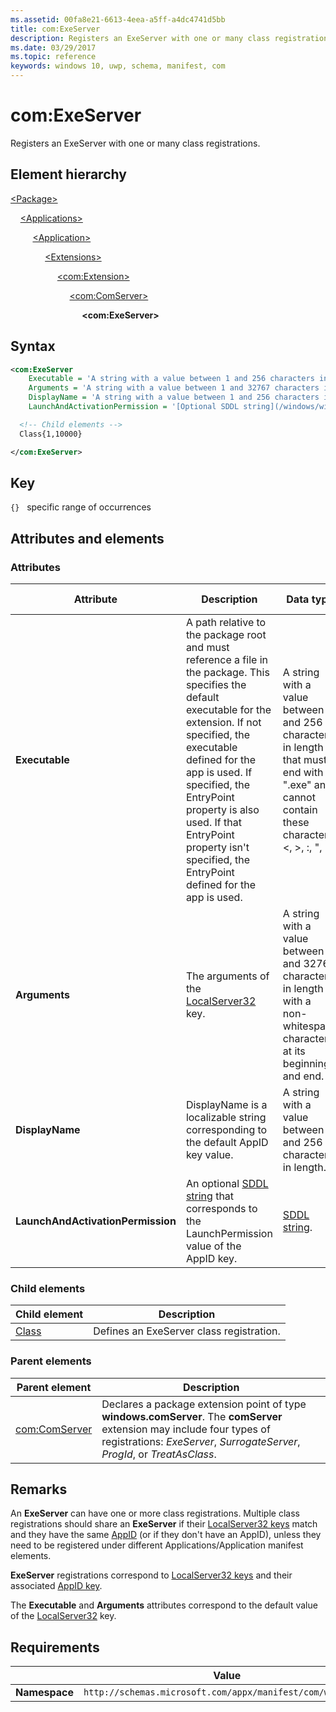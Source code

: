 ```yaml
---
ms.assetid: 00fa8e21-6613-4eea-a5ff-a4dc4741d5bb
title: com:ExeServer
description: Registers an ExeServer with one or many class registrations (com:ExeServer).
ms.date: 03/29/2017
ms.topic: reference
keywords: windows 10, uwp, schema, manifest, com
---
```


# com:ExeServer

Registers an ExeServer with one or many class registrations.

## Element hierarchy

[\<Package\>](element-package.md)

&nbsp;&nbsp;&nbsp;&nbsp;[\<Applications\>](element-applications.md)

&nbsp;&nbsp;&nbsp;&nbsp; &nbsp;&nbsp;&nbsp;&nbsp;[\<Application\>](element-application.md)

&nbsp;&nbsp;&nbsp;&nbsp; &nbsp;&nbsp;&nbsp;&nbsp; &nbsp;&nbsp;&nbsp;&nbsp;[\<Extensions\>](element-1-extensions.md)

&nbsp;&nbsp;&nbsp;&nbsp; &nbsp;&nbsp;&nbsp;&nbsp; &nbsp;&nbsp;&nbsp;&nbsp; &nbsp;&nbsp;&nbsp;&nbsp;[\<com:Extension\>](element-com-extension.md)

&nbsp;&nbsp;&nbsp;&nbsp; &nbsp;&nbsp;&nbsp;&nbsp; &nbsp;&nbsp;&nbsp;&nbsp; &nbsp;&nbsp;&nbsp;&nbsp; &nbsp;&nbsp;&nbsp;&nbsp;[\<com:ComServer\>](element-com-comserver.md)

&nbsp;&nbsp;&nbsp;&nbsp; &nbsp;&nbsp;&nbsp;&nbsp; &nbsp;&nbsp;&nbsp;&nbsp; &nbsp;&nbsp;&nbsp;&nbsp; &nbsp;&nbsp;&nbsp;&nbsp; &nbsp;&nbsp;&nbsp;&nbsp;**\<com:ExeServer\>**

## Syntax

```xml
<com:ExeServer
    Executable = 'A string with a value between 1 and 256 characters in length that must end with ".exe" and cannot contain these characters: <, >, :, ", |, ?, or *.'
    Arguments = 'A string with a value between 1 and 32767 characters in length with a non-whitespace character at its beginning and end.'
    DisplayName = 'A string with a value between 1 and 256 characters in length. This string is localizable.'
    LaunchAndActivationPermission = '[Optional SDDL string](/windows/win32/secauthz/security-descriptor-string-format).' >

  <!-- Child elements -->
  Class{1,10000}

</com:ExeServer>
```

## Key

`{}`   specific range of occurrences

## Attributes and elements

### Attributes

| Attribute | Description | Data type | Required | Default value |
|-|-|-|-|-|
| **Executable** | A path relative to the package root and must reference a file in the package. This specifies the default executable for the extension. If not specified, the executable defined for the app is used.  If specified, the EntryPoint property is also used. If that EntryPoint property isn't specified, the EntryPoint defined for the app is used. | A string with a value between 1 and 256 characters in length that must end with ".exe" and cannot contain these characters: <, >, :, ", |, ?, or *. | Yes |  |
| **Arguments** | The arguments of the [LocalServer32](/windows/win32/com/localserver32) key. | A string with a value between 1 and 32767 characters in length with a non-whitespace character at its beginning and end. | No |  |
| **DisplayName** | DisplayName is a localizable string corresponding to the default AppID key value. | A string with a value between 1 and 256 characters in length. | No |  |
| **LaunchAndActivationPermission** | An optional [SDDL string](/windows/win32/secauthz/security-descriptor-string-format) that corresponds to the LaunchPermission value of the AppID key. | [SDDL string](/windows/win32/secauthz/security-descriptor-string-format). | No |  |

### Child elements

| Child element | Description |
|-|-|
| [Class](element-com-exeserver-class.md) | Defines an ExeServer class registration. |

### Parent elements

| Parent element | Description |
|-|-|
| [com:ComServer](element-com-comserver.md) | Declares a package extension point of type **windows.comServer**. The **comServer** extension may include four types of registrations: *ExeServer*, *SurrogateServer*, *ProgId*, or *TreatAsClass*. |

## Remarks

An **ExeServer** can have one or more class registrations. Multiple class registrations should share an **ExeServer** if their [LocalServer32 keys](/windows/win32/com/localserver32) match and they have the same [AppID](/windows/win32/com/appid) (or if they don't have an AppID), unless they need to be registered under different Applications/Application manifest elements.

**ExeServer** registrations correspond to [LocalServer32 keys](/windows/win32/com/localserver32) and their associated [AppID key](/windows/win32/com/appid-key).

The **Executable** and **Arguments** attributes correspond to the default value of the [LocalServer32](/windows/win32/com/localserver32) key.

## Requirements

|   | Value  |
|--|--|
| **Namespace** | `http://schemas.microsoft.com/appx/manifest/com/windows10` |
